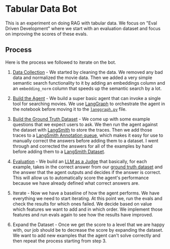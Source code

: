 # Tabular Data Bot

This is an experiment on doing RAG with tabular data. We focus on "Eval Driven Development" where we start with an evaluation dataset and focus on improving the scores of these evals.

## Process

Here is the process we followed to iterate on the bot.

1. [Data Collection](./notebooks/1_Data_Collection.ipynb) - We started by cleaning the data. We removed any bad data and normalized the movie data. Then we added a very simple semantic search functionality to it by adding an embeddings column and an `embedding_norm` column that speeds up the semantic search by a lot.

2. [Build the Agent](./notebooks/2_Agent.ipynb) - We build a super basic agent that can invoke a single tool for searching movies. We use [LangGraph](https://www.langchain.com/langgraph) to orchestrate the agent in the notebook before moving it to the [`langgraph.py`](./notebooks/utils/langgraph.py) file.

3. [Build the Ground Truth Dataset](./notebooks/3_Dataset.ipynb) - We come up with some example questions that we expect users to ask. We then run the agent against the dataset with [LangSmith](https://www.langchain.com/langsmith) to store the traces. Then we add those traces to a [LangSmith Annotation queue](https://docs.smith.langchain.com/how_to_guides/human_feedback/annotation_queues), which makes it easy for use to manually correct the answers before adding them to a dataset. I went through and corrected the answers for all of the examples by hand before adding them to a [LangSmith Dataset](https://smith.langchain.com/public/c7fff8c1-b060-4746-8a81-3ed9c2409a8a/d).

4. [Evaluation](./notebooks/4_Evals.ipynb) - We build an [LLM as a Judge](https://blog.langchain.dev/aligning-llm-as-a-judge-with-human-preferences/) that basically, for each example, takes in the correct answer from our [ground truth dataset](https://smith.langchain.com/public/c7fff8c1-b060-4746-8a81-3ed9c2409a8a/d) and the answer that the agent outputs and decides if the answer is correct. This will allow us to automatically score the agent's performance because we have already defined what correct answers are.

5. Iterate - Now we have a baseline of how the agent performs. We have everything we need to start iterating. At this point we, run the evals and check the results for which ones failed. We decide based on value which features we want to add and in which order. We implement those features and run evals again to see how the results have improved. 

6. Expand the Dataset - Once we get the score to a level that we are happy with, our job should be to decrease the score by expanding the dataset. We want to add new examples that the agent can't solve correctly and then repeat the process starting from step 3.
